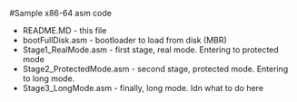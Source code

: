 #Sample x86-64 asm code

 - README.MD - this file
 - bootFullDisk.asm - bootloader to load from disk (MBR)
 - Stage1_RealMode.asm - first stage, real mode. Entering to protected mode
 - Stage2_ProtectedMode.asm - second stage, protected mode. Entering to long mode.
 - Stage3_LongMode.asm - finally, long mode. Idn what to do here

